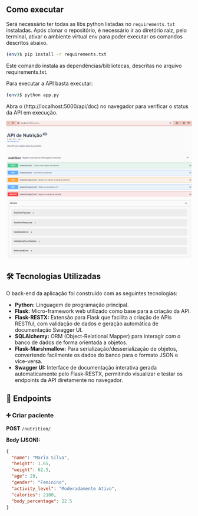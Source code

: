 ## Como executar

Será necessário ter todas as libs python listadas no `requirements.txt` instaladas. Após clonar o repositório, é necessário ir ao diretório raiz, pelo terminal, ativar o ambiente virtual env para poder executar os comandos descritos abaixo.

```bash
(env)$ pip install -r requirements.txt
```
Este comando instala as dependências/bibliotecas, descritas no arquivo requirements.txt.

Para executar a API basta executar:
```bash
(env)$ python app.py
```
Abra o (http://localhost:5000/api/doc) no navegador para verificar o status da API em execução.

<p align="center">
  <img src="img-readme/back.png" alt="Exibição Swagger" width="1000">
  <img src="img-readme/Screenshot 2025-09-20 203428.png" alt="Exibição Swagger" width="1000">
</p>

## 🛠️ Tecnologias Utilizadas

O back-end da aplicação foi construído com as seguintes tecnologias:

* **Python:** Linguagem de programação principal.
* **Flask:** Micro-framework web utilizado como base para a criação da API.
* **Flask-RESTX:** Extensão para Flask que facilita a criação de APIs RESTful, com validação de dados e geração automática de documentação Swagger UI.
* **SQLAlchemy:** ORM (Object-Relational Mapper) para interagir com o banco de dados de forma orientada a objetos.
* **Flask-Marshmallow:** Para serialização/desserialização de objetos, convertendo facilmente os dados do banco para o formato JSON e vice-versa.
* **Swagger UI:** Interface de documentação interativa gerada automaticamente pelo Flask-RESTX, permitindo visualizar e testar os endpoints da API diretamente no navegador.

## 📂 Endpoints

### ➕ Criar paciente
**POST** `/nutrition/`

**Body (JSON):**
```json
{
  "name": "Maria Silva",
  "height": 1.65,
  "weight": 62.5,
  "age": 29,
  "gender": "Feminino",
  "activity_level": "Moderadamente Ativo",
  "calories": 2100,
  "body_percentage": 22.5
}

